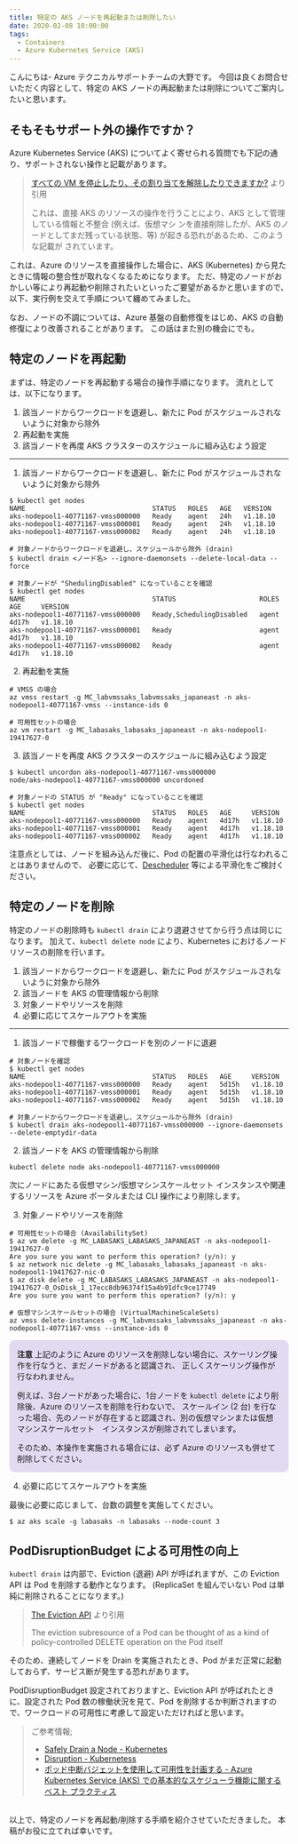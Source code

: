 ```yaml
---
title: 特定の AKS ノードを再起動または削除したい
date: 2020-02-08 10:00:00
tags:
  - Containers
  - Azure Kubernetes Service (AKS)
---
```


こんにちは- Azure テクニカルサポートチームの大野です。
今回は良くお問合せいただく内容として、特定の AKS ノードの再起動または削除についてご案内したいと思います。

## そもそもサポート外の操作ですか？

Azure Kubernetes Service (AKS) についてよく寄せられる質問でも下記の通り、サポートされない操作と記載があります。

  >[すべての VM を停止したり、その割り当てを解除したりできますか?](https://docs.microsoft.com/ja-jp/azure/aks/faq#can-i-stop-or-de-allocate-all-my-vms) より引用
  >
  >これは、直接 AKS のリソースの操作を行うことにより、AKS として管理している情報と不整合 (例えば、仮想マシ
  >ンを直接削除したが、AKS のノードとしてまだ残っている状態、等) が起きる恐れがあるため、このような記載が
  >されています。

これは、Azure のリソースを直接操作した場合に、AKS (Kubernetes) から見たときに情報の整合性が取れなくなるためになります。
ただ、特定のノードがおかしい等により再起動や削除されたいといったご要望があるかと思いますので、以下、実行例を交えて手順について纏めてみました。

なお、ノードの不調については、Azure 基盤の自動修復をはじめ、AKS の自動修復により改善されることがあります。
この話はまた別の機会にでも。

## 特定のノードを再起動

まずは、特定のノードを再起動する場合の操作手順になります。
流れとしては、以下になります。

1. 該当ノードからワークロードを退避し、新たに Pod がスケジュールされないように対象から除外
2. 再起動を実施
3. 該当ノードを再度 AKS クラスターのスケジュールに組み込むよう設定

---

1. 該当ノードからワークロードを退避し、新たに Pod がスケジュールされないように対象から除外

```shell
$ kubectl get nodes
NAME                                STATUS   ROLES   AGE   VERSION
aks-nodepool1-40771167-vmss000000   Ready    agent   24h   v1.18.10
aks-nodepool1-40771167-vmss000001   Ready    agent   24h   v1.18.10
aks-nodepool1-40771167-vmss000002   Ready    agent   24h   v1.18.10

# 対象ノードからワークロードを退避し、スケジュールから除外 (drain)
$ kubectl drain <ノード名> --ignore-daemonsets --delete-local-data --force

# 対象ノードが "ShedulingDisabled" になっていることを確認
$ kubectl get nodes
NAME                                STATUS                     ROLES   AGE     VERSION
aks-nodepool1-40771167-vmss000000   Ready,SchedulingDisabled   agent   4d17h   v1.18.10
aks-nodepool1-40771167-vmss000001   Ready                      agent   4d17h   v1.18.10
aks-nodepool1-40771167-vmss000002   Ready                      agent   4d17h   v1.18.10
```

2. 再起動を実施

```shell
# VMSS の場合
az vmss restart -g MC_labvmssaks_labvmssaks_japaneast -n aks-nodepool1-40771167-vmss --instance-ids 0

# 可用性セットの場合
az vm restart -g MC_labasaks_labasaks_japaneast -n aks-nodepool1-19417627-0
```

3. 該当ノードを再度 AKS クラスターのスケジュールに組み込むよう設定

```shell
$ kubectl uncordon aks-nodepool1-40771167-vmss000000
node/aks-nodepool1-40771167-vmss000000 uncordoned

# 対象ノードの STATUS が "Ready" になっていることを確認
$ kubectl get nodes
NAME                                STATUS   ROLES   AGE     VERSION
aks-nodepool1-40771167-vmss000000   Ready    agent   4d17h   v1.18.10
aks-nodepool1-40771167-vmss000001   Ready    agent   4d17h   v1.18.10
aks-nodepool1-40771167-vmss000002   Ready    agent   4d17h   v1.18.10
```

注意点としては、ノードを組み込んだ後に、Pod の配置の平滑化は行なわれることはありませんので、
必要に応じて、[Descheduler](https://github.com/kubernetes-sigs/descheduler) 等による平滑化をご検討ください。

## 特定のノードを削除

特定のノードの削除時も ```kubectl drain``` により退避させてから行う点は同じになります。
加えて、```kubectl delete node``` により、Kubernetes におけるノードリソースの削除を行います。

1. 該当ノードからワークロードを退避し、新たに Pod がスケジュールされないように対象から除外
2. 該当ノードを AKS の管理情報から削除
3. 対象ノードやリソースを削除
4. 必要に応じてスケールアウトを実施

---

1. 該当ノードで稼働するワークロードを別のノードに退避

```shell
# 対象ノードを確認
$ kubectl get nodes
NAME                                STATUS   ROLES   AGE     VERSION
aks-nodepool1-40771167-vmss000000   Ready    agent   5d15h   v1.18.10
aks-nodepool1-40771167-vmss000001   Ready    agent   5d15h   v1.18.10
aks-nodepool1-40771167-vmss000002   Ready    agent   5d15h   v1.18.10

# 対象ノードからワークロードを退避し、スケジュールから除外 (drain)
$ kubectl drain aks-nodepool1-40771167-vmss000000 --ignore-daemonsets --delete-emptydir-data
```

2. 該当ノードを AKS の管理情報から削除

```shell
kubectl delete node aks-nodepool1-40771167-vmss000000
```

次にノードにあたる仮想マシン/仮想マシンスケールセット インスタンスや関連するリソースを Azure ポータルまたは CLI 操作により削除します。

3. 対象ノードやリソースを削除

```shell
# 可用性セットの場合 (AvailabilitySet)
$ az vm delete -g MC_LABASAKS_LABASAKS_JAPANEAST -n aks-nodepool1-19417627-0
Are you sure you want to perform this operation? (y/n): y
$ az network nic delete -g MC_labasaks_labasaks_japaneast -n aks-nodepool1-19417627-nic-0
$ az disk delete -g MC_LABASAKS_LABASAKS_JAPANEAST -n aks-nodepool1-19417627-0_OsDisk_1_17ecc8db96374f15a4b91dfc9ce17749
Are you sure you want to perform this operation? (y/n): y

# 仮想マシンスケールセットの場合 (VirtualMachineScaleSets)
az vmss delete-instances -g MC_labvmssaks_labvmssaks_japaneast -n aks-nodepool1-40771167-vmss --instance-ids 0
```


<div style="background-color:#e2daf1 !important; padding: 1px 14px !important; border-radius: 10px !important;">

**注意**
上記のように Azure のリソースを削除しない場合に、スケーリング操作を行なうと、まだノードがあると認識され、
正しくスケーリング操作が行なわれません。

例えば、3台ノードがあった場合に、1台ノードを ```kubectl delete``` により削除後、Azure のリソースを削除を行わないで、
スケールイン (2 台) を行なった場合、先のノードが存在すると認識され、別の仮想マシンまたは仮想マシンスケールセット　インスタンスが削除されてしまいます。

そのため、本操作を実施される場合には、必ず Azure のリソースも併せて削除してください。
</div>

4. 必要に応じてスケールアウトを実施

最後に必要に応じまして、台数の調整を実施してください。

```shell
$ az aks scale -g labasaks -n labasaks --node-count 3
```

## PodDisruptionBudget による可用性の向上

```kubectl drain``` は内部で、Eviction (退避) API が呼ばれますが、この Eviction API は Pod を削除する動作となります。
(ReplicaSet を組んでいない Pod は単純に削除されることになります。)

  > [The Eviction API](https://kubernetes.io/docs/tasks/administer-cluster/safely-drain-node/#eviction-api) より引用
  >
  > The eviction subresource of a Pod can be thought of as a kind of policy-controlled DELETE operation on the Pod itself

そのため、連続してノードを Drain を実施されたとき、Pod がまだ正常に起動しておらず、サービス断が発生する恐れがあります。

PodDisruptionBudget 設定されておりますと、Eviction API が呼ばれたときに、設定された Pod 数の稼働状況を見て、Pod を削除するか判断されますので、ワークロードの可用性に考慮して設定いただければと思います。

  > ご参考情報;
  > * [Safely Drain a Node - Kubernetes](https://kubernetes.io/docs/tasks/administer-cluster/safely-drain-node/)
  > * [Disruption - Kubernetess](https://kubernetes.io/docs/concepts/workloads/pods/disruptions/)
  > * [ポッド中断バジェットを使用して可用性を計画する - Azure Kubernetes Service (AKS) での基本的なスケジューラ機能に関するベスト プラクティス](https://docs.microsoft.com/ja-jp/azure/aks/operator-best-practices-scheduler#plan-for-availability-using-pod-disruption-budgets)

<br>
以上で、特定のノードを再起動/削除する手順を紹介させていただきました。
本稿がお役に立てれば幸いです。




